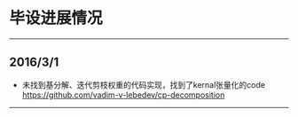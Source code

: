 # 毕设进展情况
***
## 2016/3/1
* 未找到基分解、迭代剪枝权重的代码实现，找到了kernal张量化的code https://github.com/vadim-v-lebedev/cp-decomposition
***